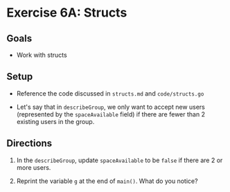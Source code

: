 # Exercise 6A: Structs 

## Goals

- Work with structs

## Setup

- Reference the code discussed in `structs.md` and `code/structs.go`

- Let's say that in `describeGroup`, we only want to accept new users (represented by the `spaceAvailable` field) if there are fewer than 2 existing users in the group.

## Directions

1. In the `describeGroup`, update `spaceAvailable` to be `false` if there are 2 or more users.

2. Reprint the variable `g` at the end of `main()`. What do you notice?
